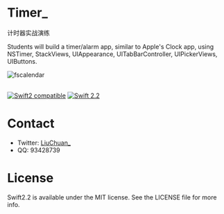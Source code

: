 # Timer_

计时器实战演练

Students will build a timer/alarm app, similar to Apple's Clock app, using NSTimer, StackViews, UIAppearance, UITabBarController, UIPickerViews, UIButtons.




![fscalendar](http://ww2.sinaimg.cn/large/c3a20316gw1f2bs4yoqjkg20ac0j1q3e.gif)<br/><br/>

[![Swift2 compatible](https://img.shields.io/badge/swift2-compatible-4BC51D.svg?style=flat)](https://developer.apple.com/swift/)
[![Swift 2.2](https://img.shields.io/badge/Swift-2.0-orange.svg?style=flat)](https://developer.apple.com/swift/)


# Contact
* Twitter:  [LiuChuan_](https://twitter.com/LiuChuan_)
* QQ:  93428739

# License
Swift2.2 is available under the MIT license. See the LICENSE file for more info.
